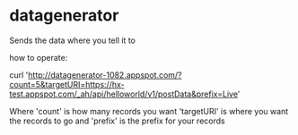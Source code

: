 # datagenerator
Sends the data where you tell it to

how to operate:

curl 'http://datagenerator-1082.appspot.com/?count=5&targetURI=https://hx-test.appspot.com/_ah/api/helloworld/v1/postData&prefix=Live'

Where 'count' is how many records you want
'targetURI' is where you want the records to go and
'prefix' is the prefix for your records
